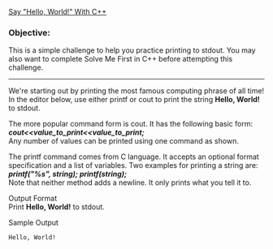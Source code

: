 [Say "Hello, World!" With C++](https://www.hackerrank.com/challenges/cpp-hello-world)

### Objective:
This is a simple challenge to help you practice printing to stdout. You may also want to complete Solve Me First in C++ before attempting this challenge.

---

We're starting out by printing the most famous computing phrase of all time! In the editor below, use either printf or cout to print the string **Hello, World!** to stdout.

The more popular command form is cout. It has the following basic form:  
***cout<<value_to_print<<value_to_print;***  
Any number of values can be printed using one command as shown.

The printf command comes from C language. It accepts an optional format specification and a list of variables. Two examples for printing a string are:  
***printf("%s", string); printf(string);***  
Note that neither method adds a newline. It only prints what you tell it to.

Output Format  
Print **Hello, World!** to stdout.


Sample Output
```
Hello, World!
```
